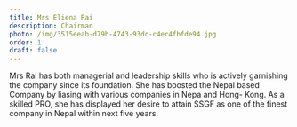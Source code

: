 ```yaml
---
title: Mrs Eliena Rai
description: Chairman
photo: /img/3515eeab-d79b-4743-93dc-c4ec4fbfde94.jpg
order: 1
draft: false
---
```

Mrs Rai has both managerial and leadership skills who is actively garnishing the company since its foundation. She has boosted the Nepal based Company by  liasing with various companies in Nepa and Hong- Kong. As a skilled PRO, she has displayed her desire to attain SSGF as one of the finest company in Nepal within next five years.